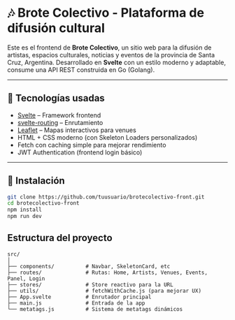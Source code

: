 # 🎶 Brote Colectivo - Plataforma de difusión cultural

Este es el frontend de **Brote Colectivo**, un sitio web para la difusión de artistas, espacios culturales, noticias y eventos de la provincia de Santa Cruz, Argentina. Desarrollado en **Svelte** con un estilo moderno y adaptable, consume una API REST construida en Go (Golang).

---

## 🧰 Tecnologías usadas

- [Svelte](https://svelte.dev/) – Framework frontend
- [svelte-routing](https://github.com/EmilTholin/svelte-routing) – Enrutamiento
- [Leaflet](https://leafletjs.com/) – Mapas interactivos para venues
- HTML + CSS moderno (con Skeleton Loaders personalizados)
- Fetch con caching simple para mejorar rendimiento
- JWT Authentication (frontend login básico)

---

## 🚀 Instalación

```bash
git clone https://github.com/tuusuario/brotecolectivo-front.git
cd brotecolectivo-front
npm install
npm run dev
```

## Estructura del proyecto

```
src/
│
├── components/          # Navbar, SkeletonCard, etc
├── routes/              # Rutas: Home, Artists, Venues, Events, Panel, Login
├── stores/              # Store reactivo para la URL
├── utils/               # fetchWithCache.js (para mejorar UX)
├── App.svelte           # Enrutador principal
├── main.js              # Entrada de la app
└── metatags.js          # Sistema de metatags dinámicos
```
